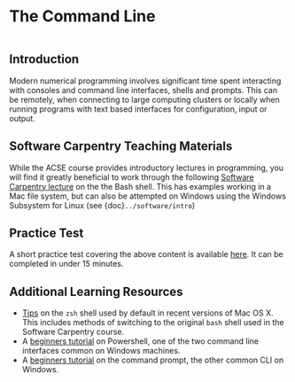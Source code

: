 # The Command Line

```{index} command line
```

## Introduction

Modern numerical programming involves significant time spent interacting with consoles and command line interfaces, shells and prompts. This can be remotely, when connecting to large computing clusters or locally when running programs with text based interfaces for configuration, input or output.

## Software Carpentry Teaching Materials

While the ACSE course provides introductory lectures in programming, you will find it greatly beneficial to work through the following [Software Carpentry lecture](http://swcarpentry.github.io/shell-novice) on the the Bash shell. This has examples working in a Mac file system, but can also be attempted on Windows using the Windows Subsystem for Linux (see {doc}`../software/intro`)

## Practice Test

A short practice test covering the above content is available [here](https://forms.office.com/Pages/ResponsePage.aspx?id=B3WJK4zudUWDC0-CZ8PTB4qR9JGVtINFlo44s7bAHYhUOVpSRUtPRE0wOTlQSTFXWjAzMlRUVVg2Mi4u). It can be completed in under 15 minutes.

## Additional Learning Resources

- [Tips](https://scriptingosx.com/2019/06/moving-to-zsh/) on the `zsh` shell used by default in recent versions of Mac OS X. This includes methods of switching to the original `bash` shell used in the Software Carpentry course.
- A [beginners tutorial](https://www.guru99.com/powershell-tutorial.html) on Powershell, one of the two command line interfaces common on Windows machines.
- A [beginners tutorial](https://techtipvault.com/windows/command-prompt-windows-10-cmd-guide/) on the command prompt, the other common CLI on Windows.
